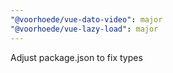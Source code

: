 ```yaml
---
"@voorhoede/vue-dato-video": major
"@voorhoede/vue-lazy-load": major
---
```


Adjust package.json to fix types
